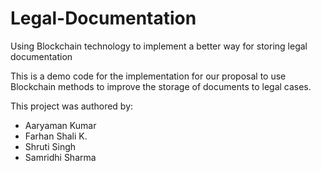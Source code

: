 # Legal-Documentation
Using Blockchain technology to implement a better way for storing legal documentation


This is a demo code for the implementation for our proposal to use Blockchain methods to improve the storage of documents to legal cases.

This project was authored by:
- Aaryaman Kumar
- Farhan Shali K.
- Shruti Singh
- Samridhi Sharma
